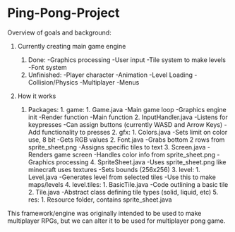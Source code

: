 # Ping-Pong-Project

Overview of goals and background:

1. Currently creating main game engine
	1. Done:
		-Graphics processing
		-User input
		-Tile system to make levels
		-Font system
	2. Unfinished:
		-Player character
		-Animation
		-Level Loading
		-Collision/Physics
		-Multiplayer
		-Menus
		
2. How it works
	1. Packages:
			1. game:
				1. Game.java
					-Main game loop
					-Graphics engine init
					-Render function
					-Main function
				2. InputHandler.java
					-Listens for keypresses
					-Can assign buttons (currently WASD and Arrow Keys)
					-Add functionality to presses
			2. gfx:
				1. Colors.java
					-Sets limit on color use, 8 bit
					-Gets RGB values
				2. Font.java
					-Grabs bottom 2 rows from sprite_sheet.png
					-Assigns specific tiles to text
				3. Screen.java
					-Renders game screen
					-Handles color info from sprite_sheet.png
					-Graphics processing
				4. SpriteSheet.java
					-Uses sprite_sheet.png like minecraft uses textures
					-Sets bounds (256x256)
			3. level:
				1. Level.java
					-Generates level from selected tiles
					-Use this to make maps/levels
			4. level.tiles:
				1. BasicTile.java
					-Code outlining a basic tile
				2. Tile.java
					-Abstract class defining tile types (solid, liquid, etc)
			5. res:
				1. Resource folder, contains sprite_sheet.java
				
This framework/engine was originally intended to be used to make
multiplayer RPGs, but we can alter it to be used for multiplayer
pong game.

